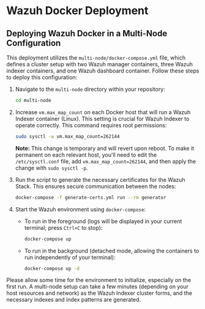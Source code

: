 # Wazuh Docker Deployment

## Deploying Wazuh Docker in a Multi-Node Configuration

This deployment utilizes the `multi-node/docker-compose.yml` file, which defines a cluster setup with two Wazuh manager containers, three Wazuh indexer containers, and one Wazuh dashboard container. Follow these steps to deploy this configuration:

1.  Navigate to the `multi-node` directory within your repository:
    ```bash
    cd multi-node
    ```

2.  Increase `vm.max_map_count` on each Docker host that will run a Wazuh Indexer container (Linux). This setting is crucial for Wazuh Indexer to operate correctly. This command requires root permissions:
    ```bash
    sudo sysctl -w vm.max_map_count=262144
    ```
    **Note:** This change is temporary and will revert upon reboot. To make it permanent on each relevant host, you'll need to edit the `/etc/sysctl.conf` file, add `vm.max_map_count=262144`, and then apply the change with `sudo sysctl -p`.

3.  Run the script to generate the necessary certificates for the Wazuh Stack. This ensures secure communication between the nodes:
    ```bash
    docker-compose -f generate-certs.yml run --rm generator
    ```

4.  Start the Wazuh environment using `docker-compose`:

    * To run in the foreground (logs will be displayed in your current terminal; press `Ctrl+C` to stop):
        ```bash
        docker-compose up
        ```
    * To run in the background (detached mode, allowing the containers to run independently of your terminal):
        ```bash
        docker-compose up -d
        ```

Please allow some time for the environment to initialize, especially on the first run. A multi-node setup can take a few minutes (depending on your host resources and network) as the Wazuh Indexer cluster forms, and the necessary indexes and index patterns are generated.
